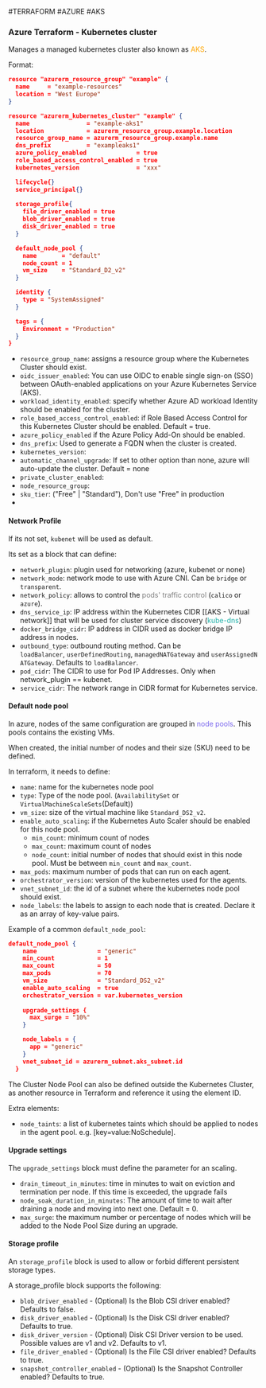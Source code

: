 #TERRAFORM #AZURE #AKS

### Azure Terraform - Kubernetes cluster

Manages a managed kubernetes cluster also known as <span style="color:orange;">AKS</span>. 

Format: 

```json
resource "azurerm_resource_group" "example" {
  name     = "example-resources"
  location = "West Europe"
}

resource "azurerm_kubernetes_cluster" "example" {
  name                = "example-aks1"
  location            = azurerm_resource_group.example.location
  resource_group_name = azurerm_resource_group.example.name
  dns_prefix          = "exampleaks1"
  azure_policy_enabled              = true
  role_based_access_control_enabled = true
  kubernetes_version                = "xxx"

  lifecycle{} 
  service_principal{}
  
  storage_profile{
	file_driver_enabled = true 
	blob_driver_enabled = true 
	disk_driver_enabled = true
  }

  default_node_pool {
    name       = "default"
    node_count = 1
    vm_size    = "Standard_D2_v2"
  }

  identity {
    type = "SystemAssigned"
  }

  tags = {
    Environment = "Production"
  }
}
```

* `resource_group_name`: assigns a resource group where the Kubernetes Cluster should exist. 
* `oidc_issuer_enabled`: You can use OIDC to enable single sign-on (SSO) between OAuth-enabled applications on your Azure Kubernetes Service (AKS). 
* `workload_identity_enabled`: specify whether Azure AD workload Identity should be enabled for the cluster. 
* `role_based_access_control_enabled`: if Role Based Access Control for this Kubernetes Cluster should be enabled. Default = true. 
* `azure_policy_enabled` if the Azure Policy Add-On should be enabled. 
* `dns_prefix`:  Used to generate a FQDN when the cluster is created. 
* `kubernetes_version`: 
* `automatic_channel_upgrade`:  If set to other option than none, azure will auto-update the cluster. Default = none
* `private_cluster_enabled`:
* `node_resource_group`: 
* `sku_tier`:  ("Free" | "Standard"), Don't use "Free" in production
* 

#### Network Profile

If its not set, `kubenet` will be used as default. 

Its set as a block that can define: 

* `network_plugin`: plugin used for networking (azure, kubenet or none)
* `network_mode`: network mode to use with Azure CNI. Can be `bridge` or `transparent`. 
* `network_policy`: allows to control the <span style="color:grey;">pods' traffic control</span> (`calico` or `azure`). 
* `dns_service_ip`: IP address within the Kubernetes CIDR [[AKS - Virtual network]] that will be used for cluster service discovery (<span style="color:LightSeaGreen;">kube-dns</span>)
* `docker_bridge_cidr`: IP address in CIDR used as docker bridge IP address in nodes. 
* `outbound_type`: outbound routing method. Can be `loadBalancer`, `userDefinedRouting`, `managedNATGateway` and `userAssignedNATGateway`. Defaults to `loadBalancer`.
* `pod_cidr`: The CIDR to use for Pod IP Addresses. Only when network_plugin == kubenet. 
* `service_cidr`: The network range in CIDR format for Kubernetes service. 
#### Default node pool

In azure, nodes of the same configuration are grouped in <span style="color:MediumSlateBlue;">node pools</span>. 
This pools contains the existing VMs.

When created, the initial number of nodes and their size (SKU) need to be defined. 

In terraform, it needs to define: 

* `name`:  name for the kubernetes node pool
* `type`: Type of the node pool. (`AvailabilitySet` or `VirtualMachineScaleSets`(Default))
* `vm_size`: size of the virtual machine like `Standard_DS2_v2`. 
* `enable_auto_scaling`: if the Kubernetes Auto Scaler should be enabled for this node pool. 
	* `min_count`: minimum count of nodes
	* `max_count`: maximum count of nodes
	* `node_count`: initial number of nodes that should exist in this node pool. Must be between `min_count` and `max_count`.  
* `max_pods`: maximum number of pods that can run on each agent. 
* `orchestrator_version`: version of the kubernetes used for the agents. 
* `vnet_subnet_id`: the id of a subnet where the kubernetes node pool should exist. 
* `node_labels`: the labels to assign to each node that is created. Declare it as an array of key-value pairs. 

Example of a common `default_node_pool`: 
```json
default_node_pool {
    name                 = "generic"
    min_count            = 1
    max_count            = 50
    max_pods             = 70
    vm_size              = "Standard_DS2_v2"
    enable_auto_scaling  = true
    orchestrator_version = var.kubernetes_version
    
    upgrade_settings {
      max_surge = "10%"
    }

    node_labels = {
      app = "generic"
    }
    vnet_subnet_id = azurerm_subnet.aks_subnet.id
  }
```

The Cluster Node Pool can also be defined outside the Kubernetes Cluster, as another resource in Terraform and reference it using the element ID. 

Extra elements: 
* `node_taints`: a list of kubernetes taints which should be applied to nodes in the agent pool. e.g. \[key=value:NoSchedule\]. 

#### Upgrade settings

The `upgrade_settings` block must define the parameter for an scaling. 

* `drain_timeout_in_minutes`: time in minutes to wait on eviction and termination per node. If this time is exceeded, the upgrade fails
* `node_soak_duration_in_minutes`: The amount of time to wait after draining a node and moving into next one. Default = 0. 
* `max_surge`: the maximum number or percentage of nodes which will be added to the Node Pool Size during an upgrade. 

#### Storage profile

An `storage_profile` block is used to allow or forbid different persistent storage types.

A storage_profile block supports the following:

* `blob_driver_enabled` - (Optional) Is the Blob CSI driver enabled? Defaults to false.
* `disk_driver_enabled` - (Optional) Is the Disk CSI driver enabled? Defaults to true.
* `disk_driver_version` - (Optional) Disk CSI Driver version to be used. Possible values are v1 and v2. Defaults to v1.
* `file_driver_enabled` - (Optional) Is the File CSI driver enabled? Defaults to true.
* `snapshot_controller_enabled` - (Optional) Is the Snapshot Controller enabled? Defaults to true.
